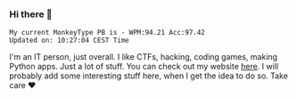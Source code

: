 ### Hi there 👋
<!-- PB START -->
```
My current MonkeyType PB is - WPM:94.21 Acc:97.42
Updated on: 10:27:04 CEST Time
```
<!-- PB END -->
I'm an IT person, just overall. I like CTFs, hacking, coding games, making Python apps. Just a lot of stuff.
You can check out my website [here](https://skill3472.github.io/).
I will probably add some interesting stuff here, when I get the idea to do so. Take care ❤️
